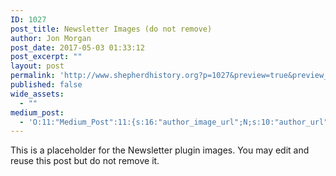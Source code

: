 ```yaml
---
ID: 1027
post_title: Newsletter Images (do not remove)
author: Jon Morgan
post_date: 2017-05-03 01:33:12
post_excerpt: ""
layout: post
permalink: 'http://www.shepherdhistory.org?p=1027&preview=true&preview_id=1027'
published: false
wide_assets:
  - ""
medium_post:
  - 'O:11:"Medium_Post":11:{s:16:"author_image_url";N;s:10:"author_url";N;s:11:"byline_name";N;s:12:"byline_email";N;s:10:"cross_link";N;s:2:"id";N;s:21:"follower_notification";N;s:7:"license";N;s:14:"publication_id";N;s:6:"status";N;s:3:"url";N;}'
---
```

This is a placeholder for the Newsletter plugin images. You may edit and reuse this post but do not remove it.